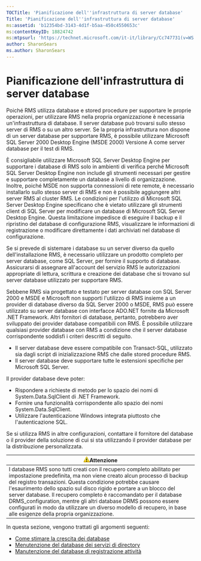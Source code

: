 ```yaml
---
TOCTitle: 'Pianificazione dell''infrastruttura di server database'
Title: 'Pianificazione dell''infrastruttura di server database'
ms:assetid: 'b12354bd-3143-4d1f-b5aa-450c4550653c'
ms:contentKeyID: 18824742
ms:mtpsurl: 'https://technet.microsoft.com/it-it/library/Cc747731(v=WS.10)'
author: SharonSears
ms.author: SharonSears
---
```


Pianificazione dell'infrastruttura di server database
=====================================================

Poiché RMS utilizza database e stored procedure per supportare le proprie operazioni, per utilizzare RMS nella propria organizzazione è necessaria un'infrastruttura di database. Il server database può trovarsi sullo stesso server di RMS o su un altro server. Se la propria infrastruttura non dispone di un server database per supportare RMS, è possibile utilizzare Microsoft SQL Server 2000 Desktop Engine (MSDE 2000) Versione A come server database per il test di RMS.

È consigliabile utilizzare Microsoft SQL Server Desktop Engine per supportare i database di RMS solo in ambienti di verifica perché Microsoft SQL Server Desktop Engine non include gli strumenti necessari per gestire e supportare completamente un database a livello di organizzazione. Inoltre, poiché MSDE non supporta connessioni di rete remote, è necessario installarlo sullo stesso server di RMS e non è possibile aggiungere altri server RMS al cluster RMS. Le condizioni per l'utilizzo di Microsoft SQL Server Desktop Engine specificano che è vietato utilizzare gli strumenti client di SQL Server per modificare un database di Microsoft SQL Server Desktop Engine. Questa limitazione impedisce di eseguire il backup e il ripristino del database di configurazione RMS, visualizzare le informazioni di registrazione o modificare direttamente i dati archiviati nel database di configurazione.

Se si prevede di sistemare i database su un server diverso da quello dell'installazione RMS, è necessario utilizzare un prodotto completo per server database, come SQL Server, per fornire il supporto di database. Assicurarsi di assegnare all'account del servizio RMS le autorizzazioni appropriate di lettura, scrittura e creazione dei database che si trovano sul server database utilizzato per supportare RMS.

Sebbene RMS sia progettato e testato per server database con SQL Server 2000 e MSDE e Microsoft non supporti l'utilizzo di RMS insieme a un provider di database diverso da SQL Server 2000 o MSDE, RMS può essere utilizzato su server database con interfacce ADO.NET fornite da Microsoft .NET Framework. Altri fornitori di database, pertanto, potrebbero aver sviluppato dei provider database compatibili con RMS. È possibile utilizzare qualsiasi provider database con RMS a condizione che il server database corrispondente soddisfi i criteri descritti di seguito.

-   Il server database deve essere compatibile con Transact-SQL, utilizzato sia dagli script di inizializzazione RMS che dalle stored procedure RMS.
-   Il server database deve supportare tutte le estensioni specifiche per Microsoft SQL Server.

Il provider database deve poter:

-   Rispondere a richieste di metodo per lo spazio dei nomi di System.Data.SqlClient di .NET Framework.
-   Fornire una funzionalità corrispondente allo spazio dei nomi System.Data.SqlClient.
-   Utilizzare l'autenticazione Windows integrata piuttosto che l'autenticazione SQL.

Se si utilizza RMS in altre configurazioni, contattare il fornitore del database o il provider della soluzione di cui si sta utilizzando il provider database per la distribuzione personalizzata.

| ![](/security-updates/images/Cc747731.Caution(WS.10).gif)Attenzione                                                                                                                                                                                                                                                                                                                                                                                                                                                                  |
|-------------------------------------------------------------------------------------------------------------------------------------------------------------------------------------------------------------------------------------------------------------------------------------------------------------------------------------------------------------------------------------------------------------------------------------------------------------------------------------------------------------------------------------------------|
| I database RMS sono tutti creati con il recupero completo abilitato per impostazione predefinita, ma non viene creato alcun processo di backup del registro transazioni. Questa condizione potrebbe causare l'esaurimento dello spazio sul disco rigido e portare a un blocco del server database. Il recupero completo è raccomandato per il database DRMS\_configuration, mentre gli altri database DRMS possono essere configurati in modo da utilizzare un diverso modello di recupero, in base alle esigenze della propria organizzazione. |

In questa sezione, vengono trattati gli argomenti seguenti:

-   [Come stimare la crescita dei database](https://technet.microsoft.com/87652cc2-b886-4797-8d40-356669768089)
-   [Menutenzione del database dei servizi di directory](https://technet.microsoft.com/911a62f2-c1d6-4091-99b0-b53211be27a7)
-   [Manutenzione del database di registrazione attività](https://technet.microsoft.com/de55058b-0d1a-4997-8a45-e14678ddd13f)
